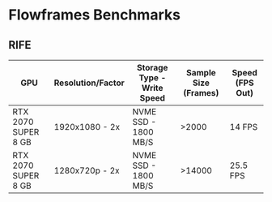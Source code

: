 # Flowframes Benchmarks

## RIFE

| GPU                 | Resolution/Factor | Storage Type - Write Speed | Sample Size (Frames) | Speed (FPS Out) |
| ------------------- | ----------------- | -------------------------- | -------------------- | --------------- |
| RTX 2070 SUPER 8 GB | 1920x1080 - 2x    | NVME SSD - 1800 MB/S       | \>2000               | 14 FPS          |
| RTX 2070 SUPER 8 GB | 1280x720p - 2x    | NVME SSD - 1800 MB/S       | \>14000              | 25.5 FPS        |

